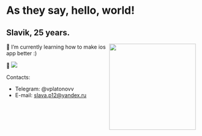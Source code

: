 # As they say, hello, world!

## Slavik, 25 years. ##
<img align='right' src="https://media.giphy.com/media/M9gbBd9nbDrOTu1Mqx/giphy.gif" width="230">
 
 🌱 I’m currently learning how to make ios app better :)
  
 🤔 [<img src="https://www.codewars.com/users/V1acheslav/badges/small">](https://www.codewars.com/users/V1acheslav)

Contacts:
- Telegram: @vplatonovv
- E-mail: slava.p12@yandex.ru
